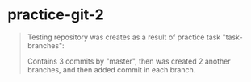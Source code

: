 # practice-git-2

>  Testing repository was creates as a result of practice task "task-branches":
>
>Contains 3 commits by "master", then was created 2 another branches, and then added commit in each branch.
